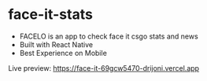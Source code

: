 # face-it-stats
 - FACELO is an app to check face it csgo stats and news
 - Built with React Native
 - Best Experience on Mobile


Live preview: https://face-it-69gcw5470-drijoni.vercel.app
